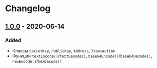 # Changelog

## [1.0.0] - 2020-06-14

### Added

- Классы `SecretKey`, `PublicKey`, `Address`, `Transaction`
- Функции `textEncode()`/`textDecode()`, `base64Encode()`/`base64Decode()`, `hexEncode()`/`hexDecode()`

[1.0.0]: https://github.com/umi-top/umi-core-js/releases/tag/v1.0.0
